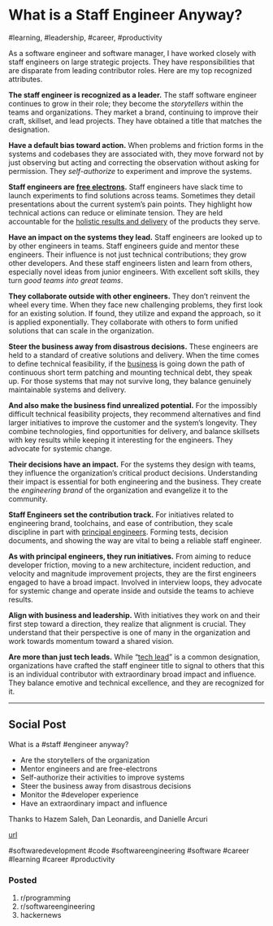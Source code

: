 # What is a Staff Engineer Anyway?
#learning, #leadership, #career, #productivity

As a software engineer and software manager, I have worked closely with staff engineers on large strategic projects. They have responsibilities that are disparate from leading contributor roles. Here are my top recognized attributes.

**The staff engineer is recognized as a leader.** The staff software engineer continues to grow in their role; they become the *storytellers* within the teams and organizations. They market a brand, continuing to improve their craft, skillset, and lead projects. They have obtained a title that matches the designation.

**Have a default bias toward action.** When problems and friction forms in the systems and codebases they are associated with, they move forward not by just observing but acting and correcting the observation without asking for permission. They *self-authorize* to experiment and improve the systems.

**Staff engineers are [free electrons](https://randsinrepose.com/archives/free-electron/).** Staff engineers have slack time to launch experiments to find solutions across teams. Sometimes they detail presentations about the current system’s pain points. They highlight how technical actions can reduce or eliminate tension. They are held accountable for the [holistic results and delivery](https://levelup.gitconnected.com/the-many-senses-of-software-engineering-aba9f289498c) of the products they serve. 

**Have an impact on the systems they lead.** Staff engineers are looked up to by other engineers in teams. Staff engineers guide and mentor these engineers. Their influence is not just technical contributions; they grow other developers. And these staff engineers listen and learn from others, especially novel ideas from junior engineers. With excellent soft skills, they turn *good teams into great teams*.

**They collaborate outside with other engineers.** They don’t reinvent the wheel every time. When they face new challenging problems, they first look for an existing solution. If found, they utilize and expand the approach, so it is applied exponentially. They collaborate with others to form unified solutions that can scale in the organization.

**Steer the business away from disastrous decisions.** These engineers are held to a standard of creative solutions and delivery. When the time comes to define technical feasibility, if the [business](https://dev.to/solidi/what-is-a-product-manager-anyway-3pc4) is going down the path of continuous short term patching and mounting technical debt, they speak up. For those systems that may not survive long, they balance genuinely maintainable systems and delivery.

**And also make the business find unrealized potential.** For the impossibly difficult technical feasibility projects, they recommend alternatives and find larger initiatives to improve the customer and the system’s longevity. They combine technologies, find opportunities for delivery, and balance skillsets with key results while keeping it interesting for the engineers. They advocate for systemic change.

**Their decisions have an impact.** For the systems they design with teams, they influence the organization’s critical product decisions. Understanding their impact is essential for both engineering and the business. They create the *engineering brand* of the organization and evangelize it to the community.

**Staff Engineers set the contribution track.** For initiatives related to engineering brand, toolchains, and ease of contribution, they scale discipline in part with [principal engineers](https://dev.to/solidi/what-is-a-principal-engineer-anyway-55n0). Forming tests, decision documents, and showing the way are vital to being a reliable staff engineer.

**As with principal engineers, they run initiatives.** From aiming to reduce developer friction, moving to a new architecture, incident reduction, and velocity and magnitude improvement projects, they are the first engineers engaged to have a broad impact. Involved in interview loops, they advocate for systemic change and operate inside and outside the teams to achieve results.

**Align with business and leadership.** With initiatives they work on and their first step toward a direction, they realize that alignment is crucial. They understand that their perspective is one of many in the organization and work towards momentum toward a shared vision.

**Are more than just tech leads.** While “[tech lead](https://dev.to/solidi/what-is-a-tech-lead-anyway-483p)” is a common designation, organizations have crafted the staff engineer title to signal to others that this is an individual contributor with extraordinary broad impact and influence. They balance emotive and technical excellence, and they are recognized for it.

---

## Social Post

What is a #staff #engineer anyway?

- Are the storytellers of the organization
- Mentor engineers and are free-electrons
- Self-authorize their activities to improve systems
- Steer the business away from disastrous decisions
- Monitor the #developer experience
- Have an extraordinary impact and influence

Thanks to Hazem Saleh, Dan Leonardis, and Danielle Arcuri

[url](https://dev.to/solidi/what-is-a-staff-engineer-anyway-4blj)

#softwaredevelopment #code #softwareengineering #software #career #learning #career #productivity

### Posted

1. r/programming
1. r/softwareengineering
1. hackernews
